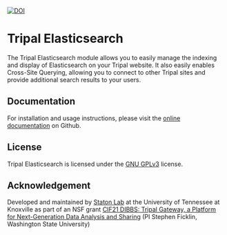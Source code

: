 [![DOI](https://zenodo.org/badge/58019623.svg)](https://zenodo.org/badge/latestdoi/58019623)


# Tripal Elasticsearch

The Tripal Elasticsearch module allows you to easily manage the indexing and display of Elasticsearch on your Tripal 
website.  It also easily enables Cross-Site Querying, allowing you to connect to other Tripal sites and provide 
additional search results to your users.

## Documentation
For installation and usage instructions, please visit the [online documentation](docs/README.md) on Github.

## License
Tripal Elasticsearch is licensed under the [GNU GPLv3](https://www.gnu.org/licenses/gpl-3.0.en.html) license.

## Acknowledgement
Developed and maintained by [Staton Lab](https://hardwoodgenomics.org/content/about) at the University of Tennessee at 
Knoxville as part of an NSF grant [CIF21 DIBBS: Tripal Gateway, a Platform for Next-Generation Data Analysis and Sharing](https://nsf.gov/awardsearch/showAward?AWD_ID=1443040)
(PI Stephen Ficklin, Washington State University)  